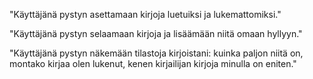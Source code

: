 "Käyttäjänä pystyn asettamaan kirjoja luetuiksi ja lukemattomiksi."

"Käyttäjänä pystyn selaamaan kirjoja ja lisäämään niitä omaan hyllyyn."

"Käyttäjänä pystyn näkemään tilastoja kirjoistani: kuinka paljon niitä on, montako kirjaa olen lukenut, kenen kirjailijan kirjoja minulla on eniten."
